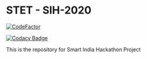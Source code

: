 # STET - SIH-2020

[![CodeFactor](https://www.codefactor.io/repository/github/infonotes/hackathon-2020/badge?s=7306cacb73574d28ce5053a222211d153e64b451&style=for-the-badge)](https://www.codefactor.io/repository/github/infonotes/hackathon-2020)

[![Codacy Badge](https://app.codacy.com/project/badge/Grade/e4fd48bea24544f197572362d305ec2a?style=for-the-badge)](https://www.codacy.com?utm_source=github.com&amp;utm_medium=referral&amp;utm_content=InfoNotes/hackathon-2020&amp;utm_campaign=Badge_Grade)

This is the repository for Smart India Hackathon Project
